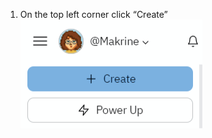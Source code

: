 1. On the top left corner click “Create”
![pic 1](https://github.com/Makrine/TelegramAutoResponder/blob/master/HowToReplit/1.png?raw=true)
